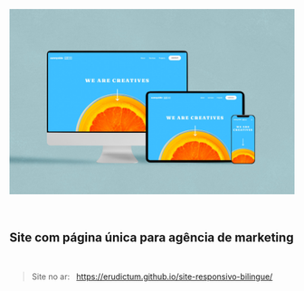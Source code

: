 ![screeshot](./images-readme/screenshot.jpg)  

<br>

## Site com página única para agência de marketing

<br>

>Site no ar: &nbsp; https://erudictum.github.io/site-responsivo-bilingue/